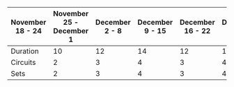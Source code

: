 | November 18 - 24 |  November 25 - December 1 | December 2 - 8 | December 9 - 15 | December 16 - 22 | December 23 - 29 | December 30 - January 5 |
| ---- | ---- | ----- | ------ | ----- | ----- | ----- |
| Duration | 10 | 12 | 14 | 12 | 14 | 16 |
| Circuits | 2 | 3 | 4 | 3 | 4 | 5 |
| Sets | 2 | 3 | 4 | 3 | 4 | 5 |